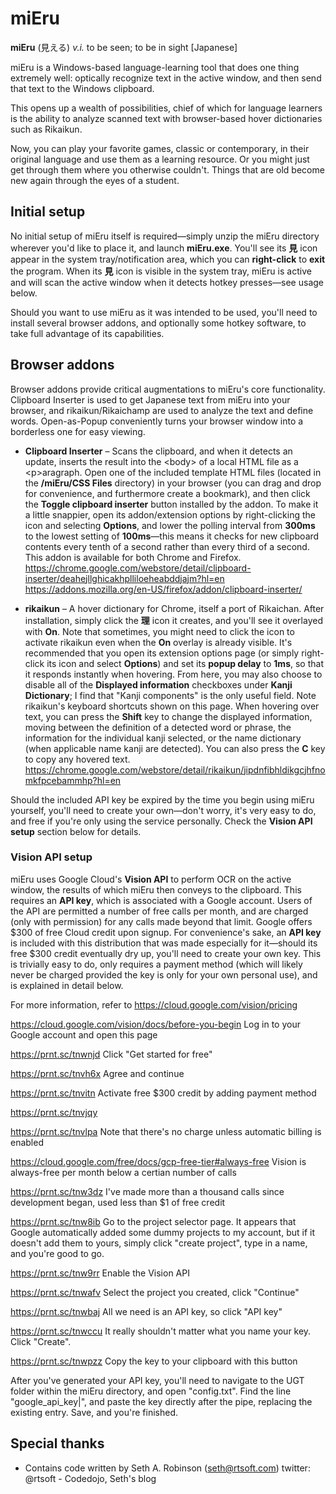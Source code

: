 # miEru

**miEru** (見える) *v.i.* to be seen; to be in sight  [Japanese]

miEru is a Windows-based language-learning tool that does one thing extremely well: optically recognize text in the active window, and then send that text to the Windows clipboard.

This opens up a wealth of possibilities, chief of which for language learners is the ability to analyze scanned text with browser-based hover dictionaries such as Rikaikun.

Now, you can play your favorite games, classic or contemporary, in their original language and use them as a learning resource. Or you might just get through them where you otherwise couldn't. Things that are old become new again through the eyes of a student. 

## Initial setup
No initial setup of miEru itself is required—simply unzip the miEru directory wherever you'd like to place it, and launch **miEru.exe**. You'll see its **見** icon appear in the system tray/notification area, which you can **right-click** to **exit** the program. When its **見** icon is visible in the system tray, miEru is active and will scan the active window when it detects hotkey presses—see usage below.

Should you want to use miEru as it was intended to be used, you'll need to install several browser addons, and optionally some hotkey software, to take full advantage of its capabilities.

## Browser addons
Browser addons provide critical augmentations to miEru's core functionality. Clipboard Inserter is used to get Japanese text from miEru into your browser, and rikaikun/Rikaichamp are used to analyze the text and define words. Open-as-Popup conveniently turns your browser window into a borderless one for easy viewing.

* **Clipboard Inserter** – Scans the clipboard, and when it detects an update, inserts the result into the &lt;body&gt; of a local HTML file as a &lt;p&gt;aragraph. Open one of the included template HTML files (located in the **/miEru/CSS Files** directory) in your browser (you can drag and drop for convenience, and furthermore create a bookmark), and then click the **Toggle clipboard inserter** button installed by the addon. To make it a little snappier, open its addon/extension options by right-clicking the icon and selecting **Options**, and lower the polling interval from **300ms** to the lowest setting of **100ms**—this means it checks for new clipboard contents every tenth of a second rather than every third of a second. This addon is available for both Chrome and Firefox.
https://chrome.google.com/webstore/detail/clipboard-inserter/deahejllghicakhplliloeheabddjajm?hl=en
https://addons.mozilla.org/en-US/firefox/addon/clipboard-inserter/

* **rikaikun** – A hover dictionary for Chrome, itself a port of Rikaichan. After installation, simply click the **理** icon it creates, and you'll see it overlayed with **On**. Note that sometimes, you might need to click the icon to activate rikaikun even when the **On** overlay is already visible. It's recommended that you open its extension options page (or simply right-click its icon and select **Options**)  and set its **popup delay** to **1ms**, so that it responds instantly when hovering. From here, you may also choose to disable all of the **Displayed information** checkboxes under **Kanji Dictionary**; I find that "Kanji components" is the only useful field. Note rikaikun's keyboard shortcuts shown on this page. When hovering over text, you can press the **Shift** key to change the displayed information, moving between the definition of a detected word or phrase, the information for the individual kanji selected, or the name dictionary (when applicable name kanji are detected). You can also press the **C** key to copy any hovered text.
https://chrome.google.com/webstore/detail/rikaikun/jipdnfibhldikgcjhfnomkfpcebammhp?hl=en

Should the included API key be expired by the time you begin using miEru yourself, you'll need to create your own—don't worry, it's very easy to do, and free if you're only using the service personally. Check the **Vision API setup** section below for details.

### Vision API setup
miEru uses Google Cloud's **Vision API** to perform OCR on the active window, the results of which miEru then conveys to the clipboard. This requires an **API key**, which is associated with a Google account. Users of the API are permitted a number of free calls per month, and are charged (only with permission) for any calls made beyond that limit. Google offers $300 of free Cloud credit upon signup. For convenience's sake, an **API key** is included with this distribution that was made especially for it—should its free $300 credit eventually dry up, you'll need to create your own key. This is trivially easy to do, only requires a payment method (which will likely never be charged provided the key is only for your own personal use), and is explained in detail below.

For more information, refer to https://cloud.google.com/vision/pricing

https://cloud.google.com/vision/docs/before-you-begin Log in to your Google account and open this page

https://prnt.sc/tnwnjd Click "Get started for free"

https://prnt.sc/tnvh6x Agree and continue

https://prnt.sc/tnvitn Activate free $300 credit by adding payment method

https://prnt.sc/tnvjqy

https://prnt.sc/tnvlpa Note that there's no charge unless automatic billing is enabled

https://cloud.google.com/free/docs/gcp-free-tier#always-free Vision is always-free per month below a certian number of calls

https://prnt.sc/tnw3dz I've made more than a thousand calls since development began, used less than $1 of free credit

https://prnt.sc/tnw8ib Go to the project selector page. It appears that Google automatically added some dummy projects to my account, but if it doesn't add them to yours, simply click "create project", type in a name, and you're good to go. 

https://prnt.sc/tnw9rr Enable the Vision API

https://prnt.sc/tnwafv Select the project you created, click "Continue"

https://prnt.sc/tnwbaj All we need is an API key, so click "API key"

https://prnt.sc/tnwccu It really shouldn't matter what you name your key. Click "Create".

https://prnt.sc/tnwpzz Copy the key to your clipboard with this button

After you've generated your API key, you'll need to navigate to the UGT folder within the miEru directory, and open "config.txt". Find the line "google_api_key|", and paste the key directly after the pipe, replacing the existing entry. Save, and you're finished.


## Special thanks
* Contains code written by Seth A. Robinson (seth@rtsoft.com) twitter: @rtsoft - Codedojo, Seth's blog
